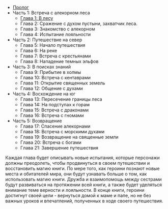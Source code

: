 * [Пролог](../../Пролог.md)
* Часть 1: Встреча с алекорном леса
  * [Глава 1: В лесу](../../Часть%201:%20Лесной%20алекорн/Глава%201:%20В%20лесу.md)
  * Глава 2: Сражение с духом пустыни, захватчик леса. [](дух_пустыни_живет_за_горами,_но_он_нашел_перевал_и_решил_расширить_владения_пустыни)
  * Глава 3: Знакомство с алекорном
  * Глава 4: Испытание лояльности
* Часть 2: Путешествие на север
  * Глава 5: Начало путешествия
  * Глава 6: На реке
  * Глава 7: Встреча с крестьянами
  * Глава 8: Нападение темных эльфов
* Часть 3: В поисках знаний
  * Глава 9: Прибытие в холмы
  * Глава 10: Встреча с кентаврами
  * Глава 11: Открытие священных земель
  * Глава 12: Общение с духами
* Часть 4: Восхождение на юг
  * Глава 13: Пересечение границы леса
  * Глава 14: На подступах к горам
  * Глава 15: Встреча с драконами
  * Глава 16: Встреча с гномами
* Часть 5: Возвращение
  * Глава 17: Спасение алекорнами
  * Глава 18: Встреча с морскими духами
  * Глава 19: Возвращение на священные земли
  * Глава 20: Встреча с богами
  * Глава 21: Завершение путешествия

Каждая глава будет описывать новые испытания, которые персонажи должны преодолеть, чтобы продвинуться в своем путешествии и восстановить магию книги. По мере того, как героини познают новые места и обитателей мира, они будут узнавать больше о том, как использовать магию книги. Дружба и взаимопомощь между сестрами будут развиваться на протяжении всей книги, а также будет уделяться внимание теме верности и лояльности. В конце книги, героини достигнут своей цели - вернуться домой к маме и папе, но не без важных уроков и впечатлений, полученных в ходе своего путешествия.
